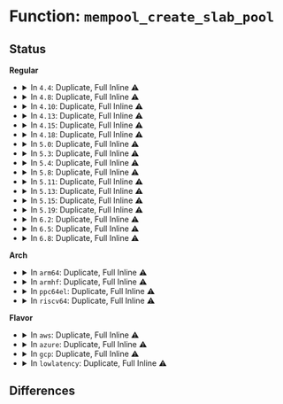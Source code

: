 # Function: <code>mempool_create_slab_pool</code>

## Status
<b>Regular</b>
<ul>
<li>
<details>
<summary>In <code>4.4</code>: Duplicate, Full Inline ⚠️</summary>

**Collision:** Static Duplication

**Inline:** Full

**Transformation:** False

**Instances:**

```
In block/bio.c (ffffffff813b0de3)
Location: include/linux/mempool.h:45
Inline: True
Inline callers:
  - block/bio.c:__bioset_create
  - block/bio.c:__bioset_create
```
```
In block/bio-integrity.c (ffffffff813e7500)
Location: include/linux/mempool.h:45
Inline: True
```
```
In drivers/dma/dmaengine.c (ffffffff81fa4695)
Location: include/linux/mempool.h:45
Inline: True
```
```
In drivers/scsi/scsi_lib.c (ffffffff81fae989)
Location: include/linux/mempool.h:45
Inline: True
Inline callers:
  - drivers/scsi/scsi_lib.c:scsi_init_queue
```
```
In drivers/scsi/sd.c (ffffffff81faebfd)
Location: include/linux/mempool.h:45
Inline: True
Inline callers:
  - drivers/scsi/sd.c:init_sd
```
```
In drivers/md/dm.c (ffffffff816a4aba)
Location: include/linux/mempool.h:45
Inline: True
Inline callers:
  - drivers/md/dm.c:dm_alloc_md_mempools
  - drivers/md/dm.c:dm_alloc_md_mempools
```
```
In drivers/md/dm-io.c (ffffffff816aac16)
Location: include/linux/mempool.h:45
Inline: True
Inline callers:
  - drivers/md/dm-io.c:dm_io_client_create
```
```
In drivers/md/dm-kcopyd.c (ffffffff816abee2)
Location: include/linux/mempool.h:45
Inline: True
Inline callers:
  - drivers/md/dm-kcopyd.c:dm_kcopyd_client_create
```
</details>
</li>
<li>
<details>
<summary>In <code>4.8</code>: Duplicate, Full Inline ⚠️</summary>

**Collision:** Static Duplication

**Inline:** Full

**Transformation:** False

**Instances:**

```
In block/bio.c (ffffffff813f47d3)
Location: include/linux/mempool.h:46
Inline: True
Inline callers:
  - block/bio.c:__bioset_create
  - block/bio.c:__bioset_create
```
```
In block/bio-integrity.c (ffffffff8142d780)
Location: include/linux/mempool.h:46
Inline: True
```
```
In lib/sg_pool.c (ffffffff81fca315)
Location: include/linux/mempool.h:46
Inline: True
```
```
In drivers/dma/dmaengine.c (ffffffff81fd0c0b)
Location: include/linux/mempool.h:46
Inline: True
```
```
In drivers/scsi/sd.c (ffffffff81fdb640)
Location: include/linux/mempool.h:46
Inline: True
Inline callers:
  - drivers/scsi/sd.c:init_sd
```
```
In drivers/md/dm.c (ffffffff81704c82)
Location: include/linux/mempool.h:46
Inline: True
Inline callers:
  - drivers/md/dm.c:dm_alloc_md_mempools
  - drivers/md/dm.c:dm_alloc_md_mempools
```
```
In drivers/md/dm-io.c (ffffffff8170b0a6)
Location: include/linux/mempool.h:46
Inline: True
Inline callers:
  - drivers/md/dm-io.c:dm_io_client_create
```
```
In drivers/md/dm-kcopyd.c (ffffffff8170c402)
Location: include/linux/mempool.h:46
Inline: True
Inline callers:
  - drivers/md/dm-kcopyd.c:dm_kcopyd_client_create
```
</details>
</li>
<li>
<details>
<summary>In <code>4.10</code>: Duplicate, Full Inline ⚠️</summary>

**Collision:** Static Duplication

**Inline:** Full

**Transformation:** False

**Instances:**

```
In block/bio.c (ffffffff8140e1c3)
Location: include/linux/mempool.h:46
Inline: True
Inline callers:
  - block/bio.c:__bioset_create
  - block/bio.c:__bioset_create
```
```
In block/bio-integrity.c (ffffffff81447560)
Location: include/linux/mempool.h:46
Inline: True
```
```
In lib/sg_pool.c (ffffffff82007330)
Location: include/linux/mempool.h:46
Inline: True
```
```
In drivers/dma/dmaengine.c (ffffffff8200e583)
Location: include/linux/mempool.h:46
Inline: True
```
```
In drivers/scsi/sd.c (ffffffff82019171)
Location: include/linux/mempool.h:46
Inline: True
Inline callers:
  - drivers/scsi/sd.c:init_sd
```
```
In drivers/md/dm.c (ffffffff81736b32)
Location: include/linux/mempool.h:46
Inline: True
Inline callers:
  - drivers/md/dm.c:dm_alloc_md_mempools
  - drivers/md/dm.c:dm_alloc_md_mempools
```
```
In drivers/md/dm-io.c (ffffffff8173cf76)
Location: include/linux/mempool.h:46
Inline: True
Inline callers:
  - drivers/md/dm-io.c:dm_io_client_create
```
```
In drivers/md/dm-kcopyd.c (ffffffff8173e432)
Location: include/linux/mempool.h:46
Inline: True
Inline callers:
  - drivers/md/dm-kcopyd.c:dm_kcopyd_client_create
```
</details>
</li>
<li>
<details>
<summary>In <code>4.13</code>: Duplicate, Full Inline ⚠️</summary>

**Collision:** Static Duplication

**Inline:** Full

**Transformation:** False

**Instances:**

```
In block/bio.c (ffffffff8141be32)
Location: include/linux/mempool.h:46
Inline: True
Inline callers:
  - block/bio.c:bioset_create
  - block/bio.c:bioset_create
```
```
In block/bio-integrity.c (ffffffff81455960)
Location: include/linux/mempool.h:46
Inline: True
```
```
In lib/sg_pool.c (ffffffff820e8369)
Location: include/linux/mempool.h:46
Inline: True
```
```
In drivers/dma/dmaengine.c (ffffffff820efeee)
Location: include/linux/mempool.h:46
Inline: True
```
```
In drivers/scsi/sd.c (ffffffff820fb188)
Location: include/linux/mempool.h:46
Inline: True
Inline callers:
  - drivers/scsi/sd.c:init_sd
```
```
In drivers/md/dm.c (ffffffff8174ff5d)
Location: include/linux/mempool.h:46
Inline: True
Inline callers:
  - drivers/md/dm.c:dm_alloc_md_mempools
```
```
In drivers/md/dm-io.c (ffffffff81756c36)
Location: include/linux/mempool.h:46
Inline: True
Inline callers:
  - drivers/md/dm-io.c:dm_io_client_create
```
```
In drivers/md/dm-kcopyd.c (ffffffff81758252)
Location: include/linux/mempool.h:46
Inline: True
Inline callers:
  - drivers/md/dm-kcopyd.c:dm_kcopyd_client_create
```
</details>
</li>
<li>
<details>
<summary>In <code>4.15</code>: Duplicate, Full Inline ⚠️</summary>

**Collision:** Static Duplication

**Inline:** Full

**Transformation:** False

**Instances:**

```
In block/bio.c (ffffffff81446ae2)
Location: include/linux/mempool.h:47
Inline: True
Inline callers:
  - block/bio.c:bioset_create
  - block/bio.c:bioset_create
```
```
In block/bio-integrity.c (ffffffff814815d0)
Location: include/linux/mempool.h:47
Inline: True
```
```
In lib/sg_pool.c (ffffffff826f115b)
Location: include/linux/mempool.h:47
Inline: True
```
```
In drivers/dma/dmaengine.c (ffffffff826f96df)
Location: include/linux/mempool.h:47
Inline: True
```
```
In drivers/scsi/sd.c (ffffffff82704832)
Location: include/linux/mempool.h:47
Inline: True
Inline callers:
  - drivers/scsi/sd.c:init_sd
```
```
In drivers/md/dm.c (ffffffff817c213a)
Location: include/linux/mempool.h:47
Inline: True
Inline callers:
  - drivers/md/dm.c:dm_alloc_md_mempools
```
```
In drivers/md/dm-io.c (ffffffff817c8e46)
Location: include/linux/mempool.h:47
Inline: True
Inline callers:
  - drivers/md/dm-io.c:dm_io_client_create
```
```
In drivers/md/dm-kcopyd.c (ffffffff817ca4c2)
Location: include/linux/mempool.h:47
Inline: True
Inline callers:
  - drivers/md/dm-kcopyd.c:dm_kcopyd_client_create
```
</details>
</li>
<li>
<details>
<summary>In <code>4.18</code>: Duplicate, Full Inline ⚠️</summary>

**Collision:** Static Duplication

**Inline:** Full

**Transformation:** False

**Instances:**

```
In lib/sg_pool.c (ffffffff8271b06e)
Location: include/linux/mempool.h:67
Inline: True
Inline callers:
  - lib/sg_pool.c:sg_pool_init
```
```
In drivers/dma/dmaengine.c (ffffffff82723b9b)
Location: include/linux/mempool.h:67
Inline: True
Inline callers:
  - drivers/dma/dmaengine.c:dma_bus_init
```
```
In drivers/scsi/sd.c (ffffffff8272e5af)
Location: include/linux/mempool.h:67
Inline: True
Inline callers:
  - drivers/scsi/sd.c:init_sd
```
</details>
</li>
<li>
<details>
<summary>In <code>5.0</code>: Duplicate, Full Inline ⚠️</summary>

**Collision:** Static Duplication

**Inline:** Full

**Transformation:** False

**Instances:**

```
In lib/sg_pool.c (ffffffff828d2f9d)
Location: include/linux/mempool.h:67
Inline: True
Inline callers:
  - lib/sg_pool.c:sg_pool_init
```
```
In drivers/dma/dmaengine.c (ffffffff828dbcaf)
Location: include/linux/mempool.h:67
Inline: True
Inline callers:
  - drivers/dma/dmaengine.c:dma_bus_init
```
```
In drivers/scsi/sd.c (ffffffff828e6f92)
Location: include/linux/mempool.h:67
Inline: True
Inline callers:
  - drivers/scsi/sd.c:init_sd
```
</details>
</li>
<li>
<details>
<summary>In <code>5.3</code>: Duplicate, Full Inline ⚠️</summary>

**Collision:** Static Duplication

**Inline:** Full

**Transformation:** False

**Instances:**

```
In lib/sg_pool.c (ffffffff828ecfd0)
Location: include/linux/mempool.h:67
Inline: True
Inline callers:
  - lib/sg_pool.c:sg_pool_init
```
```
In drivers/dma/dmaengine.c (ffffffff828f65b0)
Location: include/linux/mempool.h:67
Inline: True
Inline callers:
  - drivers/dma/dmaengine.c:dma_bus_init
```
```
In drivers/scsi/sd.c (ffffffff829017c7)
Location: include/linux/mempool.h:67
Inline: True
Inline callers:
  - drivers/scsi/sd.c:init_sd
```
</details>
</li>
<li>
<details>
<summary>In <code>5.4</code>: Duplicate, Full Inline ⚠️</summary>

**Collision:** Static Duplication

**Inline:** Full

**Transformation:** False

**Instances:**

```
In fs/ext4/readpage.c (ffffffff828e8690)
Location: include/linux/mempool.h:67
Inline: True
Inline callers:
  - fs/ext4/readpage.c:ext4_init_post_read_processing
```
```
In lib/sg_pool.c (ffffffff828f6109)
Location: include/linux/mempool.h:67
Inline: True
Inline callers:
  - lib/sg_pool.c:sg_pool_init
```
```
In drivers/dma/dmaengine.c (ffffffff828ff607)
Location: include/linux/mempool.h:67
Inline: True
Inline callers:
  - drivers/dma/dmaengine.c:dma_bus_init
```
```
In drivers/scsi/sd.c (ffffffff8290a9e1)
Location: include/linux/mempool.h:67
Inline: True
Inline callers:
  - drivers/scsi/sd.c:init_sd
```
</details>
</li>
<li>
<details>
<summary>In <code>5.8</code>: Duplicate, Full Inline ⚠️</summary>

**Collision:** Static Duplication

**Inline:** Full

**Transformation:** False

**Instances:**

```
In fs/ext4/readpage.c (ffffffff82d03220)
Location: include/linux/mempool.h:67
Inline: True
Inline callers:
  - fs/ext4/readpage.c:ext4_init_post_read_processing
```
```
In block/blk-crypto.c (ffffffff82d091a7)
Location: include/linux/mempool.h:67
Inline: True
Inline callers:
  - block/blk-crypto.c:bio_crypt_ctx_init
```
```
In block/blk-crypto-fallback.c (ffffffff81582190)
Location: include/linux/mempool.h:67
Inline: True
Inline callers:
  - block/blk-crypto-fallback.c:blk_crypto_fallback_init
```
```
In lib/sg_pool.c (ffffffff82d097fd)
Location: include/linux/mempool.h:67
Inline: True
Inline callers:
  - lib/sg_pool.c:sg_pool_init
```
```
In drivers/dma/dmaengine.c (ffffffff82d168c6)
Location: include/linux/mempool.h:67
Inline: True
Inline callers:
  - drivers/dma/dmaengine.c:dmaengine_init_unmap_pool
```
```
In drivers/scsi/sd.c (ffffffff82d20487)
Location: include/linux/mempool.h:67
Inline: True
Inline callers:
  - drivers/scsi/sd.c:init_sd
```
</details>
</li>
<li>
<details>
<summary>In <code>5.11</code>: Duplicate, Full Inline ⚠️</summary>

**Collision:** Static Duplication

**Inline:** Full

**Transformation:** False

**Instances:**

```
In fs/ext4/readpage.c (ffffffff82ff0523)
Location: include/linux/mempool.h:67
Inline: True
Inline callers:
  - fs/ext4/readpage.c:ext4_init_post_read_processing
```
```
In block/blk-crypto.c (ffffffff82ff675a)
Location: include/linux/mempool.h:67
Inline: True
Inline callers:
  - block/blk-crypto.c:bio_crypt_ctx_init
```
```
In block/blk-crypto-fallback.c (ffffffff8159f160)
Location: include/linux/mempool.h:67
Inline: True
Inline callers:
  - block/blk-crypto-fallback.c:blk_crypto_fallback_init
```
```
In lib/sg_pool.c (ffffffff82ff6da2)
Location: include/linux/mempool.h:67
Inline: True
Inline callers:
  - lib/sg_pool.c:sg_pool_init
```
```
In drivers/dma/dmaengine.c (ffffffff8300453d)
Location: include/linux/mempool.h:67
Inline: True
Inline callers:
  - drivers/dma/dmaengine.c:dmaengine_init_unmap_pool
```
```
In drivers/scsi/sd.c (ffffffff8300e262)
Location: include/linux/mempool.h:67
Inline: True
Inline callers:
  - drivers/scsi/sd.c:init_sd
```
</details>
</li>
<li>
<details>
<summary>In <code>5.13</code>: Duplicate, Full Inline ⚠️</summary>

**Collision:** Static Duplication

**Inline:** Full

**Transformation:** False

**Instances:**

```
In fs/ext4/readpage.c (ffffffff831fade4)
Location: include/linux/mempool.h:67
Inline: True
Inline callers:
  - fs/ext4/readpage.c:ext4_init_post_read_processing
```
```
In block/blk-crypto.c (ffffffff83201442)
Location: include/linux/mempool.h:67
Inline: True
Inline callers:
  - block/blk-crypto.c:bio_crypt_ctx_init
```
```
In block/blk-crypto-fallback.c (ffffffff815a5f90)
Location: include/linux/mempool.h:67
Inline: True
Inline callers:
  - block/blk-crypto-fallback.c:blk_crypto_fallback_init
```
```
In lib/sg_pool.c (ffffffff83201a87)
Location: include/linux/mempool.h:67
Inline: True
Inline callers:
  - lib/sg_pool.c:sg_pool_init
```
```
In drivers/dma/dmaengine.c (ffffffff8320eff8)
Location: include/linux/mempool.h:67
Inline: True
Inline callers:
  - drivers/dma/dmaengine.c:dma_bus_init
```
```
In drivers/scsi/sd.c (ffffffff832190ff)
Location: include/linux/mempool.h:67
Inline: True
Inline callers:
  - drivers/scsi/sd.c:init_sd
```
</details>
</li>
<li>
<details>
<summary>In <code>5.15</code>: Duplicate, Full Inline ⚠️</summary>

**Collision:** Static Duplication

**Inline:** Full

**Transformation:** False

**Instances:**

```
In fs/ext4/readpage.c (ffffffff832e1d30)
Location: include/linux/mempool.h:67
Inline: True
Inline callers:
  - fs/ext4/readpage.c:ext4_init_post_read_processing
```
```
In block/blk-crypto.c (ffffffff832e8a81)
Location: include/linux/mempool.h:67
Inline: True
Inline callers:
  - block/blk-crypto.c:bio_crypt_ctx_init
```
```
In block/blk-crypto-fallback.c (ffffffff8160eaac)
Location: include/linux/mempool.h:67
Inline: True
Inline callers:
  - block/blk-crypto-fallback.c:blk_crypto_fallback_init
```
```
In lib/sg_pool.c (ffffffff832e913d)
Location: include/linux/mempool.h:67
Inline: True
Inline callers:
  - lib/sg_pool.c:sg_pool_init
```
```
In drivers/dma/dmaengine.c (ffffffff832f7dd7)
Location: include/linux/mempool.h:67
Inline: True
Inline callers:
  - drivers/dma/dmaengine.c:dma_bus_init
```
```
In drivers/scsi/sd.c (ffffffff83302bd5)
Location: include/linux/mempool.h:67
Inline: True
Inline callers:
  - drivers/scsi/sd.c:init_sd
```
</details>
</li>
<li>
<details>
<summary>In <code>5.19</code>: Duplicate, Full Inline ⚠️</summary>

**Collision:** Static Duplication

**Inline:** Full

**Transformation:** False

**Instances:**

```
In fs/ext4/readpage.c (ffffffff83497f2b)
Location: include/linux/mempool.h:67
Inline: True
Inline callers:
  - fs/ext4/readpage.c:ext4_init_post_read_processing
```
```
In block/blk-crypto.c (ffffffff834a0164)
Location: include/linux/mempool.h:67
Inline: True
Inline callers:
  - block/blk-crypto.c:bio_crypt_ctx_init
```
```
In block/blk-crypto-fallback.c (ffffffff816c3244)
Location: include/linux/mempool.h:67
Inline: True
Inline callers:
  - block/blk-crypto-fallback.c:blk_crypto_fallback_init
```
```
In lib/sg_pool.c (ffffffff834a0863)
Location: include/linux/mempool.h:67
Inline: True
Inline callers:
  - lib/sg_pool.c:sg_pool_init
```
```
In drivers/dma/dmaengine.c (ffffffff834b04a3)
Location: include/linux/mempool.h:67
Inline: True
Inline callers:
  - drivers/dma/dmaengine.c:dma_bus_init
```
</details>
</li>
<li>
<details>
<summary>In <code>6.2</code>: Duplicate, Full Inline ⚠️</summary>

**Collision:** Static Duplication

**Inline:** Full

**Transformation:** False

**Instances:**

```
In fs/ext4/readpage.c (ffffffff83ecd6a6)
Location: include/linux/mempool.h:72
Inline: True
Inline callers:
  - fs/ext4/readpage.c:ext4_init_post_read_processing
```
```
In block/blk-crypto.c (ffffffff83ed8e29)
Location: include/linux/mempool.h:72
Inline: True
Inline callers:
  - block/blk-crypto.c:bio_crypt_ctx_init
```
```
In block/blk-crypto-fallback.c (ffffffff817846c5)
Location: include/linux/mempool.h:72
Inline: True
Inline callers:
  - block/blk-crypto-fallback.c:blk_crypto_fallback_init
```
```
In lib/sg_pool.c (ffffffff83ed98c0)
Location: include/linux/mempool.h:72
Inline: True
Inline callers:
  - lib/sg_pool.c:sg_pool_init
```
```
In drivers/dma/dmaengine.c (ffffffff83ee9f11)
Location: include/linux/mempool.h:72
Inline: True
Inline callers:
  - drivers/dma/dmaengine.c:dma_bus_init
```
</details>
</li>
<li>
<details>
<summary>In <code>6.5</code>: Duplicate, Full Inline ⚠️</summary>

**Collision:** Static Duplication

**Inline:** Full

**Transformation:** False

**Instances:**

```
In fs/ext4/readpage.c (ffffffff836f2746)
Location: include/linux/mempool.h:72
Inline: True
Inline callers:
  - fs/ext4/readpage.c:ext4_init_post_read_processing
```
```
In block/blk-crypto.c (ffffffff836fe889)
Location: include/linux/mempool.h:72
Inline: True
Inline callers:
  - block/blk-crypto.c:bio_crypt_ctx_init
```
```
In block/blk-crypto-fallback.c (ffffffff817c4a30)
Location: include/linux/mempool.h:72
Inline: True
Inline callers:
  - block/blk-crypto-fallback.c:blk_crypto_fallback_init
```
```
In lib/sg_pool.c (ffffffff836ff360)
Location: include/linux/mempool.h:72
Inline: True
Inline callers:
  - lib/sg_pool.c:sg_pool_init
```
```
In drivers/dma/dmaengine.c (ffffffff8370f915)
Location: include/linux/mempool.h:72
Inline: True
Inline callers:
  - drivers/dma/dmaengine.c:dma_bus_init
```
```
In drivers/scsi/virtio_scsi.c (ffffffff8371fc44)
Location: include/linux/mempool.h:72
Inline: True
Inline callers:
  - drivers/scsi/virtio_scsi.c:virtio_scsi_init
```
</details>
</li>
<li>
<details>
<summary>In <code>6.8</code>: Duplicate, Full Inline ⚠️</summary>

**Collision:** Static Duplication

**Inline:** Full

**Transformation:** False

**Instances:**

```
In fs/ext4/readpage.c (ffffffff839258e6)
Location: include/linux/mempool.h:73
Inline: True
Inline callers:
  - fs/ext4/readpage.c:ext4_init_post_read_processing
```
```
In block/blk-crypto.c (ffffffff83932099)
Location: include/linux/mempool.h:73
Inline: True
Inline callers:
  - block/blk-crypto.c:bio_crypt_ctx_init
```
```
In block/blk-crypto-fallback.c (ffffffff8180971f)
Location: include/linux/mempool.h:73
Inline: True
Inline callers:
  - block/blk-crypto-fallback.c:blk_crypto_fallback_init
```
```
In lib/sg_pool.c (ffffffff83932bb0)
Location: include/linux/mempool.h:73
Inline: True
Inline callers:
  - lib/sg_pool.c:sg_pool_init
```
```
In drivers/dma/dmaengine.c (ffffffff839430e5)
Location: include/linux/mempool.h:73
Inline: True
Inline callers:
  - drivers/dma/dmaengine.c:dma_bus_init
```
```
In drivers/scsi/virtio_scsi.c (ffffffff83953614)
Location: include/linux/mempool.h:73
Inline: True
Inline callers:
  - drivers/scsi/virtio_scsi.c:virtio_scsi_init
```
</details>
</li>
</ul>
<b>Arch</b>
<ul>
<li>
<details>
<summary>In <code>arm64</code>: Duplicate, Full Inline ⚠️</summary>

**Collision:** Static Duplication

**Inline:** Full

**Transformation:** False

**Instances:**

```
In fs/ext4/readpage.c (ffff80001146237c)
Location: include/linux/mempool.h:67
Inline: True
Inline callers:
  - fs/ext4/readpage.c:ext4_init_post_read_processing
```
```
In lib/sg_pool.c (ffff800011470428)
Location: include/linux/mempool.h:67
Inline: True
Inline callers:
  - lib/sg_pool.c:sg_pool_init
```
```
In drivers/dma/dmaengine.c (ffff80001148ec04)
Location: include/linux/mempool.h:67
Inline: True
Inline callers:
  - drivers/dma/dmaengine.c:dma_bus_init
```
```
In drivers/scsi/sd.c (ffff80001149a21c)
Location: include/linux/mempool.h:67
Inline: True
Inline callers:
  - drivers/scsi/sd.c:init_sd
```
</details>
</li>
<li>
<details>
<summary>In <code>armhf</code>: Duplicate, Full Inline ⚠️</summary>

**Collision:** Static Duplication

**Inline:** Full

**Transformation:** False

**Instances:**

```
In fs/ext4/readpage.c (c153a218)
Location: include/linux/mempool.h:67
Inline: True
Inline callers:
  - fs/ext4/readpage.c:ext4_init_post_read_processing
```
```
In lib/sg_pool.c (c1549534)
Location: include/linux/mempool.h:67
Inline: True
Inline callers:
  - lib/sg_pool.c:sg_pool_init
```
```
In drivers/dma/dmaengine.c (c158e674)
Location: include/linux/mempool.h:67
Inline: True
Inline callers:
  - drivers/dma/dmaengine.c:dma_bus_init
```
```
In drivers/scsi/sd.c (c159af90)
Location: include/linux/mempool.h:67
Inline: True
Inline callers:
  - drivers/scsi/sd.c:init_sd
```
</details>
</li>
<li>
<details>
<summary>In <code>ppc64el</code>: Duplicate, Full Inline ⚠️</summary>

**Collision:** Static Duplication

**Inline:** Full

**Transformation:** False

**Instances:**

```
In fs/ext4/readpage.c (c00000000138e204)
Location: include/linux/mempool.h:67
Inline: True
Inline callers:
  - fs/ext4/readpage.c:ext4_init_post_read_processing
```
```
In lib/sg_pool.c (c0000000013a0a3c)
Location: include/linux/mempool.h:67
Inline: True
Inline callers:
  - lib/sg_pool.c:sg_pool_init
```
```
In drivers/dma/dmaengine.c (c0000000013a4918)
Location: include/linux/mempool.h:67
Inline: True
Inline callers:
  - drivers/dma/dmaengine.c:dma_bus_init
```
```
In drivers/scsi/sd.c (c0000000013adf80)
Location: include/linux/mempool.h:67
Inline: True
Inline callers:
  - drivers/scsi/sd.c:init_sd
```
</details>
</li>
<li>
<details>
<summary>In <code>riscv64</code>: Duplicate, Full Inline ⚠️</summary>

**Collision:** Static Duplication

**Inline:** Full

**Transformation:** False

**Instances:**

```
In fs/ext4/readpage.c (ffffffe00001e1f6)
Location: include/linux/mempool.h:67
Inline: True
Inline callers:
  - fs/ext4/readpage.c:ext4_init_post_read_processing
```
```
In lib/sg_pool.c (ffffffe00002a776)
Location: include/linux/mempool.h:67
Inline: True
Inline callers:
  - lib/sg_pool.c:sg_pool_init
```
```
In drivers/dma/dmaengine.c (ffffffe00002d7c2)
Location: include/linux/mempool.h:67
Inline: True
Inline callers:
  - drivers/dma/dmaengine.c:dma_bus_init
```
```
In drivers/scsi/sd.c (ffffffe000033658)
Location: include/linux/mempool.h:67
Inline: True
Inline callers:
  - drivers/scsi/sd.c:init_sd
```
</details>
</li>
</ul>
<b>Flavor</b>
<ul>
<li>
<details>
<summary>In <code>aws</code>: Duplicate, Full Inline ⚠️</summary>

**Collision:** Static Duplication

**Inline:** Full

**Transformation:** False

**Instances:**

```
In fs/ext4/readpage.c (ffffffff828d1544)
Location: include/linux/mempool.h:67
Inline: True
Inline callers:
  - fs/ext4/readpage.c:ext4_init_post_read_processing
```
```
In lib/sg_pool.c (ffffffff828defbd)
Location: include/linux/mempool.h:67
Inline: True
Inline callers:
  - lib/sg_pool.c:sg_pool_init
```
```
In drivers/dma/dmaengine.c (ffffffff828e6e4d)
Location: include/linux/mempool.h:67
Inline: True
Inline callers:
  - drivers/dma/dmaengine.c:dma_bus_init
```
```
In drivers/scsi/sd.c (ffffffff828f1d86)
Location: include/linux/mempool.h:67
Inline: True
Inline callers:
  - drivers/scsi/sd.c:init_sd
```
</details>
</li>
<li>
<details>
<summary>In <code>azure</code>: Duplicate, Full Inline ⚠️</summary>

**Collision:** Static Duplication

**Inline:** Full

**Transformation:** False

**Instances:**

```
In fs/ext4/readpage.c (ffffffff828c9c60)
Location: include/linux/mempool.h:67
Inline: True
Inline callers:
  - fs/ext4/readpage.c:ext4_init_post_read_processing
```
```
In lib/sg_pool.c (ffffffff828d76d9)
Location: include/linux/mempool.h:67
Inline: True
Inline callers:
  - lib/sg_pool.c:sg_pool_init
```
```
In drivers/dma/dmaengine.c (ffffffff828df674)
Location: include/linux/mempool.h:67
Inline: True
Inline callers:
  - drivers/dma/dmaengine.c:dma_bus_init
```
```
In drivers/scsi/sd.c (ffffffff828e9231)
Location: include/linux/mempool.h:67
Inline: True
Inline callers:
  - drivers/scsi/sd.c:init_sd
```
</details>
</li>
<li>
<details>
<summary>In <code>gcp</code>: Duplicate, Full Inline ⚠️</summary>

**Collision:** Static Duplication

**Inline:** Full

**Transformation:** False

**Instances:**

```
In fs/ext4/readpage.c (ffffffff828e42c4)
Location: include/linux/mempool.h:67
Inline: True
Inline callers:
  - fs/ext4/readpage.c:ext4_init_post_read_processing
```
```
In lib/sg_pool.c (ffffffff828f1d5c)
Location: include/linux/mempool.h:67
Inline: True
Inline callers:
  - lib/sg_pool.c:sg_pool_init
```
```
In drivers/dma/dmaengine.c (ffffffff828fa92a)
Location: include/linux/mempool.h:67
Inline: True
Inline callers:
  - drivers/dma/dmaengine.c:dma_bus_init
```
```
In drivers/scsi/virtio_scsi.c (ffffffff82905c75)
Location: include/linux/mempool.h:67
Inline: True
Inline callers:
  - drivers/scsi/virtio_scsi.c:init
```
```
In drivers/scsi/sd.c (ffffffff82905ddc)
Location: include/linux/mempool.h:67
Inline: True
Inline callers:
  - drivers/scsi/sd.c:init_sd
```
</details>
</li>
<li>
<details>
<summary>In <code>lowlatency</code>: Duplicate, Full Inline ⚠️</summary>

**Collision:** Static Duplication

**Inline:** Full

**Transformation:** False

**Instances:**

```
In fs/ext4/readpage.c (ffffffff828e96da)
Location: include/linux/mempool.h:67
Inline: True
Inline callers:
  - fs/ext4/readpage.c:ext4_init_post_read_processing
```
```
In lib/sg_pool.c (ffffffff828f715d)
Location: include/linux/mempool.h:67
Inline: True
Inline callers:
  - lib/sg_pool.c:sg_pool_init
```
```
In drivers/dma/dmaengine.c (ffffffff8290065b)
Location: include/linux/mempool.h:67
Inline: True
Inline callers:
  - drivers/dma/dmaengine.c:dma_bus_init
```
```
In drivers/scsi/sd.c (ffffffff8290ba43)
Location: include/linux/mempool.h:67
Inline: True
Inline callers:
  - drivers/scsi/sd.c:init_sd
```
</details>
</li>
</ul>

## Differences
